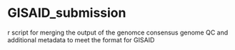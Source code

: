 # GISAID_submission
 r script for merging the output of the genomce consensus genome QC and additional metadata to meet the format for GISAID

